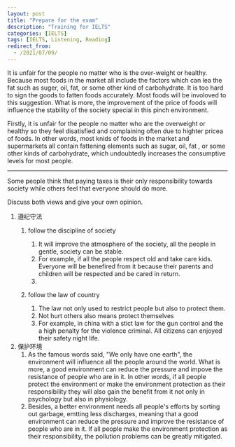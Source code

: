 ```yaml
---
layout: post
title: "Prepare for the exam"
description: "Training for IELTS"
categories: [IELTS]
tags: [IELTS, Listening, Reading]
redirect_from:
  - /2021/07/09/
---
```


It is unfair for the people no matter who is the over-weight or healthy. Because most foods in the market all include the factors which can lea the fat such as suger, oil, fat, or some other kind of carbohydrate. It is too hard to sign the goods to fatten foods accurately. Most foods will be involoved to this suggestion. What is more, the improvement of the price of foods will influence the stability of the society special in this pinch environment.

Firstly, it is unfair for the people no matter who are the overweight or healthy so they feel disatisfied and complaining often due to highter pricea of foods. In other words, most knids of foods in the market and supermarkets all contain fattening elements such as sugar, oil, fat , or some other kinds of carbohydrate, which undoubtedly increases the consumptive levels for most people.

----

Some people think that paying taxes is their only responsibility towards society while others feel that everyone should do more.

Discuss both views and give your own opinion.


1. 遵纪守法
   1. follow the discipline of society 
      1. It will improve the atmosphere of the society, all the people in gentle, society can be stable. 
      2. For example, if all the people respect old and take care kids. Everyone will be benefired from it because their parents and children will be respected and be cared in return. 
      3. 

   2. follow the law of country 
      1. The law not only used to restrict people but also to protect them.
      2.  Not hurt others also means protect themselves
      3. For example, in china with a stict law for the gun control and the a high penalty for the violence criminal. All citizens can enjoyed their safety night life.
2. 保护环境
   1. As the famous words said, "We only have one earth", the environment will influence all the people around the world. What is more, a good environment can reduce the pressure and impove the resistance of people who are in it. In other words, if all people protect the environment or make the environment protection as their responsibility they will also gain the benefit from it not only in psychology but also in physiology.
   2. Besides, a better environment needs all people's efforts by sorting out garbage, emtting less discharges, meaning that a good environment can reduce the pressure and improve the resistance of people who are in it. If all people make the environment protection as their responsibility, the pollution problems can be greatly mitigated. 